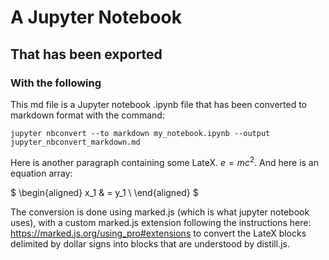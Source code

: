 # A Jupyter Notebook

## That has been exported

### With the following

This md file is a Jupyter notebook .ipynb file that has been converted to
markdown format with the command:

`jupyter nbconvert --to markdown my_notebook.ipynb --output jupyter_nbconvert_markdown.md`

Here is another paragraph containing some LateX.  $e = mc^2$.  And here is an equation array:

$
\begin{aligned}
x_1 & = y_1 \\
\end{aligned}
$

The conversion is done using marked.js (which is what jupyter notebook uses), with
a custom marked.js extension following the instructions here:  https://marked.js.org/using_pro#extensions
to convert the LateX blocks delimited by dollar signs into <d-math></d-math> blocks that are
understood by distill.js.


